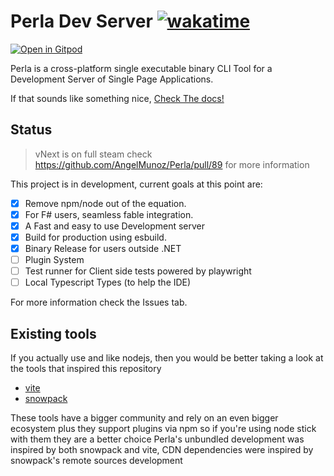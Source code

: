 # Perla Dev Server [![wakatime](https://wakatime.com/badge/user/4537232c-b581-465b-9604-b10a55ffa7b4/project/d46e17c5-054e-4249-a2ab-4294d0e5e026.svg)](https://wakatime.com/badge/user/4537232c-b581-465b-9604-b10a55ffa7b4/project/d46e17c5-054e-4249-a2ab-4294d0e5e026)

[![Open in Gitpod](https://gitpod.io/button/open-in-gitpod.svg)](https://gitpod.io/#https://github.com/AngelMunoz/Perla)

Perla is a cross-platform single executable binary CLI Tool for a Development Server of Single Page Applications.

If that sounds like something nice, [Check The docs!](https://perla-docs.web.app/)

## Status

> vNext is on full steam check https://github.com/AngelMunoz/Perla/pull/89 for more information

This project is in development, current goals at this point are:

- [x] Remove npm/node out of the equation.
- [x] For F# users, seamless fable integration.
- [x] A Fast and easy to use Development server
- [x] Build for production using esbuild.
- [x] Binary Release for users outside .NET
- [ ] Plugin System
- [ ] Test runner for Client side tests powered by playwright
- [ ] Local Typescript Types (to help the IDE)

For more information check the Issues tab.

## Existing tools

If you actually use and like nodejs, then you would be better taking a look at the tools that inspired this repository

- [vite](https://vitejs.dev/)
- [snowpack](https://www.snowpack.dev/)

These tools have a bigger community and rely on an even bigger ecosystem plus they support plugins via npm so if you're using node stick with them they are a better choice
Perla's unbundled development was inspired by both snowpack and vite, CDN dependencies were inspired by snowpack's remote sources development
